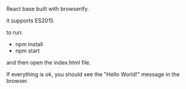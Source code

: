 React base built with browserify.

it supports ES2015

to run:
- npm install
- npm start

and then open the index.html file. 

If everything is ok, you should see the "Hello World!" message in the browser.